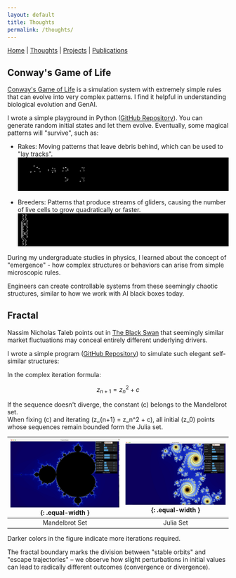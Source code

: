 ```yaml
---
layout: default
title: Thoughts
permalink: /thoughts/
---
```


<script async
  src="https://cdn.jsdelivr.net/npm/mathjax@3/es5/tex-mml-chtml.js">
</script>

[Home](/) | [Thoughts](/thoughts/) | [Projects](/projects/) | [Publications](/publications/)

## Conway's Game of Life

[Conway's Game of Life](https://en.wikipedia.org/wiki/Conway%27s_Game_of_Life) is a simulation system with extremely simple rules that can evolve into very complex patterns. I find it helpful in understanding biological evolution and GenAI.

I wrote a simple playground in Python ([GitHub Repository](https://github.com/KeriYuu/Conway-s-Game-of-Life)). You can generate random initial states and let them evolve. Eventually, some magical patterns will "survive", such as:

- Rakes: Moving patterns that leave debris behind, which can be used to "lay tracks".
![Rakes](./images/rake.gif)

- Breeders: Patterns that produce streams of gliders, causing the number of live cells to grow quadratically or faster.
![Breeders](./images/breeder.gif)


During my undergraduate studies in physics, I learned about the concept of "emergence" - how complex structures or behaviors can arise from simple microscopic rules. 

Engineers can create controllable systems from these seemingly chaotic structures, similar to how we work with AI black boxes today.


## Fractal

Nassim Nicholas Taleb points out in [The Black Swan](https://en.wikipedia.org/wiki/The_Black_Swan:_The_Impact_of_the_Highly_Improbable) that seemingly similar market fluctuations may conceal entirely different underlying drivers. 

I wrote a simple program ([GitHub Repository](https://github.com/KeriYuu/fractal-game)) to simulate such elegant self-similar structures:  

In the complex iteration formula:

$$
z_{n+1} = z_n^2 + c
$$

If the sequence doesn't diverge, the constant \(c\) belongs to the Mandelbrot set.  
When fixing \(c\) and iterating \(z_{n+1} = z_n^2 + c\), all initial \(z_0\) points whose sequences remain bounded form the Julia set.  

| ![Mandelbrot](./images/mandelbrot.png){: .equal-width } | ![Julia](./images/julia.png){: .equal-width } |
|:-------------------------------------------------------:|:------------------------------------------------:|
| Mandelbrot Set                                         | Julia Set                                         |


Darker colors in the figure indicate more iterations required.  

The fractal boundary marks the division between "stable orbits" and "escape trajectories" – we observe how slight perturbations in initial values can lead to radically different outcomes (convergence or divergence).
